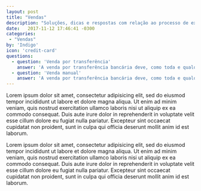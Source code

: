 ```yaml
---
layout: post
title: "Vendas"
description: "Soluções, dicas e respostas com relação ao processo de execução de vendas."
date:   2017-11-12 17:46:41 -0300
categories:
 - "Vendas"
by: 'Indigo'
icon: 'credit-card'
questions:
  - question: 'Venda por transferência'
    answer: 'A venda por transferência bancária deve, como toda e qualquer venda, ser registrada no sistema. Contudo, existem dois tipos de venda por transferência: transferência presencial e a transferência não presencial.'
  - question: 'Venda manual'
    answer: 'A venda por transferência bancária deve, como toda e qualquer venda, ser registrada no sistema. Contudo, existem dois tipos de venda por transferência: transferência presencial e a transferência não presencial.'
---
```

Lorem ipsum dolor sit amet, consectetur adipisicing elit, sed do eiusmod tempor incididunt ut labore et dolore magna aliqua. Ut enim ad minim veniam, quis nostrud exercitation ullamco laboris nisi ut aliquip ex ea commodo consequat. Duis aute irure dolor in reprehenderit in voluptate velit esse cillum dolore eu fugiat nulla pariatur. Excepteur sint occaecat cupidatat non proident, sunt in culpa qui officia deserunt mollit anim id est laborum.

Lorem ipsum dolor sit amet, consectetur adipisicing elit, sed do eiusmod tempor incididunt ut labore et dolore magna aliqua. Ut enim ad minim veniam, quis nostrud exercitation ullamco laboris nisi ut aliquip ex ea commodo consequat. Duis aute irure dolor in reprehenderit in voluptate velit esse cillum dolore eu fugiat nulla pariatur. Excepteur sint occaecat cupidatat non proident, sunt in culpa qui officia deserunt mollit anim id est laborum.
